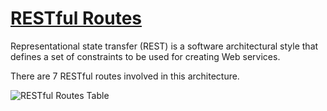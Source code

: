 # [RESTful Routes](https://en.wikipedia.org/wiki/Representational_state_transfer)

Representational state transfer (REST) is a software architectural style that defines a set of constraints to be used for creating Web services.

There are 7 RESTful routes involved in this architecture.

![RESTful Routes Table](https://miro.medium.com/max/2692/1*pv-pmMPED1XuTtWlHd6b1g.png)

